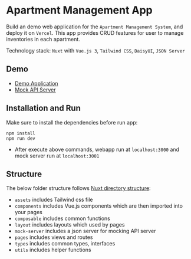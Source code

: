 # Apartment Management App

Build an demo web application for the `Apartment Management System`, and deploy it on `Vercel`. This app provides CRUD features for user to manage inventories in each apartment.

Technology stack: `Nuxt` with `Vue.js 3`, `Tailwind CSS`, `DaisyUI`, `JSON Server`

## Demo

- [Demo Application](https://apartment-management-app.vercel.app/)
- [Mock API Server](https://apartment-management-api.vercel.app/)

## Installation and Run

Make sure to install the dependencies before run app:

```shell
npm install
npm run dev
```

- After execute above commands, webapp run at `localhost:3000` and mock server run at `localhost:3001`

## Structure

The below folder structure follows [Nuxt directory structure](https://nuxtjs.org/docs/get-started/directory-structure/):

- `assets` includes Tailwind css file
- `components` includes Vue.js components which are then imported into your pages
- `composable` includes common functions
- `layout` includes layouts which used by pages
- `mock-server` includes a json server for mocking API server
- `pages` includes views and routes
- `types` includes common types, interfaces
- `utils` includes helper functions
